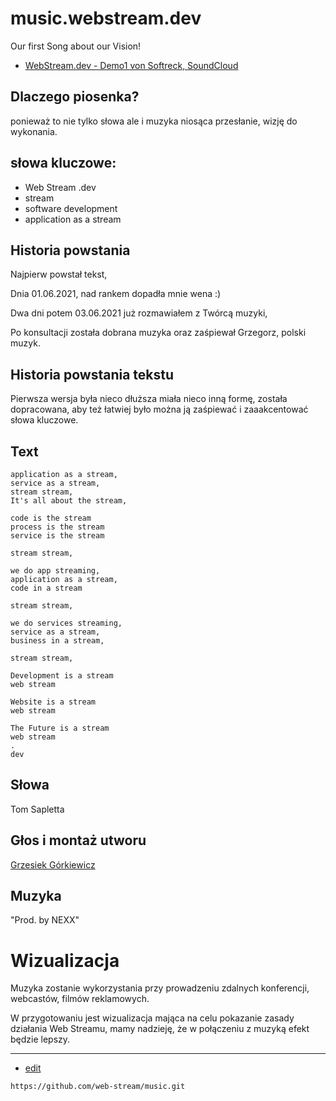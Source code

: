 # music.webstream.dev
Our first Song about our Vision!

+ [WebStream.dev - Demo1 von Softreck, SoundCloud](https://soundcloud.com/tom-softreck/webstreamdev-demo1)

## Dlaczego piosenka?

ponieważ to nie tylko słowa ale i muzyka niosąca przesłanie, wizję do wykonania.


## słowa kluczowe:
+ Web Stream .dev
+ stream
+ software development
+ application as a stream



## Historia powstania

Najpierw powstał tekst, 

Dnia 01.06.2021, nad rankem dopadła mnie wena :)

Dwa dni potem 03.06.2021 już rozmawiałem z Twórcą muzyki,

Po konsultacji została dobrana muzyka oraz zaśpiewał Grzegorz, polski muzyk.



## Historia powstania tekstu

Pierwsza wersja była nieco dłuższa miała nieco inną formę, została dopracowana, aby też łatwiej było można ją zaśpiewać i zaaakcentować słowa kluczowe.
    
## Text

    application as a stream,
    service as a stream,
    stream stream,
    It's all about the stream,
    
    code is the stream
    process is the stream
    service is the stream
    
    stream stream,
    
    we do app streaming,
    application as a stream,
    code in a stream
    
    stream stream,
    
    we do services streaming,
    service as a stream,
    business in a stream,
    
    stream stream,
    
    Development is a stream
    web stream
    
    Website is a stream
    web stream
    
    The Future is a stream
    web stream    
    .
    dev


## Słowa

Tom Sapletta

## Głos i montaż utworu

[Grzesiek Górkiewicz](https://www.fiverr.com/gregoo7)

## Muzyka

"Prod. by NEXX"


# Wizualizacja

Muzyka zostanie wykorzystania przy prowadzeniu zdalnych konferencji, webcastów, filmów reklamowych.

W przygotowaniu jest wizualizacja mająca na celu pokazanie zasady działania Web Streamu, mamy nadzieję, że w połączeniu z muzyką efekt będzie lepszy.


---
+ [edit](https://github.com/web-stream/music/edit/main/README.md)
```
https://github.com/web-stream/music.git
```


